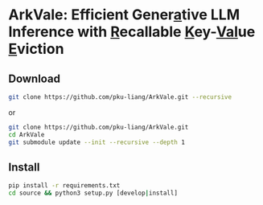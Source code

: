 # ArkVale: Efficient Gener<ins>a</ins>tive LLM Inference with <ins>R</ins>ecallable <ins>K</ins>ey-<ins>Val</ins>ue <ins>E</ins>viction 

## Download

```bash
git clone https://github.com/pku-liang/ArkVale.git --recursive 
```

or 

```bash
git clone https://github.com/pku-liang/ArkVale.git
cd ArkVale
git submodule update --init --recursive --depth 1 
```

## Install 

```bash
pip install -r requirements.txt
cd source && python3 setup.py [develop|install]
```
